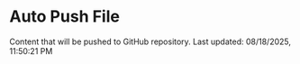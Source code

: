 # Auto Push File

Content that will be pushed to GitHub repository.
Last updated: 08/18/2025, 11:50:21 PM